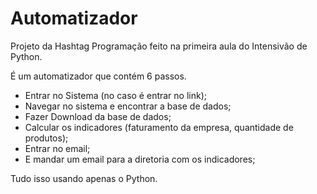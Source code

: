 # Automatizador


Projeto da Hashtag Programação feito na primeira aula do Intensivão de Python.

É um automatizador que contém 6 passos.

- Entrar no Sistema (no caso é entrar no link);
- Navegar no sistema e encontrar a base de dados;
- Fazer Download da base de dados;
- Calcular os indicadores (faturamento da empresa, quantidade de produtos);
- Entrar no email;
- E mandar um email para a diretoria com os indicadores;


Tudo isso usando apenas o Python.

